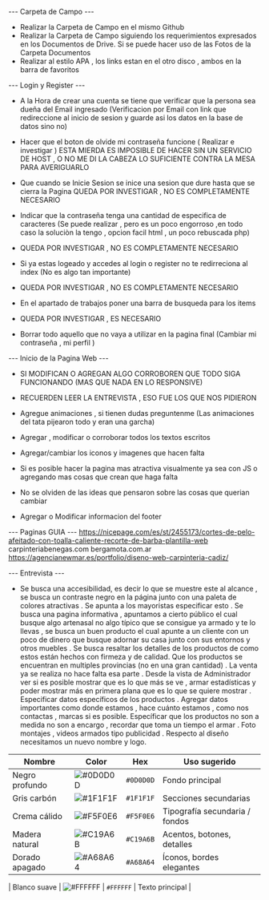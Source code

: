 --- Carpeta de Campo ---
- Realizar la Carpeta de Campo en el mismo Github 
- Realizar la Carpeta de Campo siguiendo los requerimientos expresados en los Documentos de Drive. Si se puede hacer uso de las Fotos de la Carpeta Documentos
- Realizar al estilo APA , los links estan en el otro disco , ambos en la barra de favoritos

--- Login y Register ---

- A la Hora de crear una cuenta se tiene que verificar que la persona sea dueña del Email ingresado (Verificacion por Email con link que redireccione al inicio de sesion y guarde asi los datos en la base de datos sino no)
- Hacer que el boton de olvide mi contraseña funcione ( Realizar e investigar )
ESTA MIERDA ES IMPOSIBLE DE HACER SIN UN SERVICIO DE HOST , O NO ME DI LA CABEZA LO SUFICIENTE CONTRA LA MESA PARA AVERIGUARLO

- Que cuando se Inicie Sesion se inice una sesion que dure hasta que se cierra la Pagina
QUEDA POR INVESTIGAR , NO ES COMPLETAMENTE NECESARIO

- Indicar que la contraseña tenga una cantidad de especifica de caracteres (Se puede realizar , pero es un poco engorroso ,en todo caso la soluciòn la tengo , opcion facil html , un poco rebuscada php)
- QUEDA POR INVESTIGAR , NO ES COMPLETAMENTE NECESARIO

- Si ya estas logeado y accedes al login o register no te redirreciona al index (No es algo tan importante)
- QUEDA POR INVESTIGAR , NO ES COMPLETAMENTE NECESARIO

- En el apartado de trabajos poner una barra de busqueda para los items
- QUEDA POR INVESTIGAR , ES NECESARIO

- Borrar todo aquello que no vaya a utilizar en la pagina final (Cambiar mi contraseña , mi perfil )

--- Inicio de la Pagina Web ---

- SI MODIFICAN O AGREGAN ALGO CORROBOREN QUE TODO SIGA FUNCIONANDO (MAS QUE NADA EN LO RESPONSIVE)
- RECUERDEN LEER LA ENTREVISTA , ESO FUE LOS QUE NOS PIDIERON

- Agregue animaciones , si tienen dudas preguntenme (Las animaciones del tata pijearon todo y eran una garcha)
- Agregar , modificar o corroborar todos los textos escritos
- Agregar/cambiar los iconos y imagenes que hacen falta
- Si es posible hacer la pagina mas atractiva visualmente ya sea con JS o agregando mas cosas que crean que haga falta
- No se olviden de las ideas que pensaron sobre las cosas que querian cambiar
- Agregar o Modificar informacion del footer


--- Paginas GUIA ---
https://nicepage.com/es/st/2455173/cortes-de-pelo-afeitado-con-toalla-caliente-recorte-de-barba-plantilla-web
carpinteriabenegas.com
bergamota.com.ar
https://agencianewmar.es/portfolio/diseno-web-carpinteria-cadiz/

--- Entrevista ---
- Se busca una accesibilidad, es decir lo que se muestre este al alcance , se busca un contraste negro en la página junto con una paleta de colores atractivas . Se apunta a los mayoristas especificar esto . Se busca una pagina informativa , apuntamos a cierto público el cual busque algo artenasal no algo típico que se consigue ya armado y te lo llevas , se busca un buen producto el cual apunte a un cliente con un poco de dinero que busque adornar su casa junto con sus entornos y otros muebles . Se busca resaltar los detalles de los productos de como estos están hechos con firmeza y de calidad. Que los productos se encuentran en multiples provincias (no en una gran cantidad) . La venta ya se realiza no hace falta esa parte . Desde la vista de Administrador ver si es posible mostrar que es lo que más se ve , armar estadísticas y poder mostrar más en primera plana que es lo que se quiere mostrar . Especificar datos específicos de los productos . Agregar datos importantes como donde estamos , hace cuánto estamos , como nos contactas , marcas si es posible. Específicar que los productos no son a medida no son a encargo , recordar que toma un tiempo el armar . Foto montajes , videos armados tipo publicidad . Respecto al diseño necesitamos un nuevo nombre y logo.


| Nombre         | Color                                            | Hex       | Uso sugerido                   |
| -------------- | ------------------------------------------------ | --------- | ------------------------------ |
| Negro profundo | ![#0D0D0D](https://www.colorhexa.com/0d0d0d.png) | `#0D0D0D` | Fondo principal                |
| Gris carbón    | ![#1F1F1F](https://www.colorhexa.com/1f1f1f.png) | `#1F1F1F` | Secciones secundarias          |
| Crema cálido   | ![#F5F0E6](https://www.colorhexa.com/f5f0e6.png) | `#F5F0E6` | Tipografía secundaria / fondos |
| Madera natural | ![#C19A6B](https://www.colorhexa.com/c19a6b.png) | `#C19A6B` | Acentos, botones, detalles     |
| Dorado apagado | ![#A68A64](https://www.colorhexa.com/a68a64.png) | `#A68A64` | Íconos, bordes elegantes       |

| Blanco suave   | ![#FFFFFF](https://www.colorhexa.com/ffffff.png) | `#FFFFFF` | Texto principal                |

